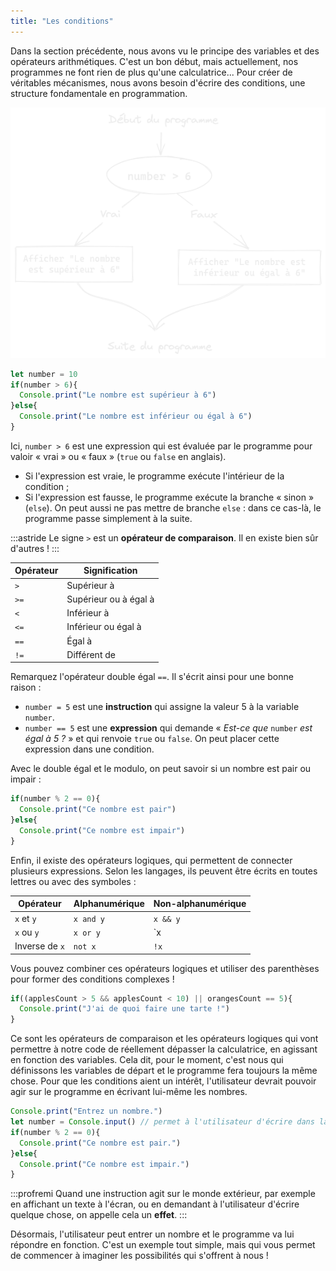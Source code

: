 ```yaml
---
title: "Les conditions"
---
```


Dans la section précédente, nous avons vu le principe des variables et des opérateurs arithmétiques. C'est un bon début, mais actuellement, nos programmes ne font rien de plus qu'une calculatrice... Pour créer de véritables mécanismes, nous avons besoin d'écrire des conditions, une structure fondamentale en programmation.

![Représentation schématique d'une condition](./condition.png)

```ts
let number = 10
if(number > 6){
  Console.print("Le nombre est supérieur à 6")
}else{
  Console.print("Le nombre est inférieur ou égal à 6")
}
```

Ici, `number > 6` est une expression qui est évaluée par le programme pour valoir « vrai » ou « faux » (`true` ou `false` en anglais).

- Si l'expression est vraie, le programme exécute l'intérieur de la condition ;
- Si l'expression est fausse, le programme exécute la branche « sinon » (`else`). On peut aussi ne pas mettre de branche `else` : dans ce cas-là, le programme passe simplement à la suite.

:::astride
Le signe `>` est un **opérateur de comparaison**. Il en existe bien sûr d'autres !
:::

Opérateur | Signification
--- | ---
`>` | Supérieur à
`>=` | Supérieur ou à égal à
`<` | Inférieur à
`<=` | Inférieur ou égal à
`==` | Égal à
`!=` | Différent de

Remarquez l'opérateur double égal `==`. Il s'écrit ainsi pour une bonne raison :

- `number = 5` est une **instruction** qui assigne la valeur 5 à la variable `number`.
- `number == 5` est une **expression** qui demande « *Est-ce que* `number` *est égal à 5 ?* » et qui renvoie `true` ou `false`. On peut placer cette expression dans une condition.

Avec le double égal et le modulo, on peut savoir si un nombre est pair ou impair :

```ts
if(number % 2 == 0){
  Console.print("Ce nombre est pair")
}else{
  Console.print("Ce nombre est impair")
}
```

Enfin, il existe des opérateurs logiques, qui permettent de connecter plusieurs expressions. Selon les langages, ils peuvent être écrits en toutes lettres ou avec des symboles :

Opérateur | Alphanumérique | Non-alphanumérique
--- | --- | ---
`x` et `y` | `x and y` | `x && y`
`x` ou `y` | `x or y` | `x || y`
Inverse de `x` | `not x` | `!x`

Vous pouvez combiner ces opérateurs logiques et utiliser des parenthèses pour former des conditions complexes !

```ts
if((applesCount > 5 && applesCount < 10) || orangesCount == 5){
  Console.print("J'ai de quoi faire une tarte !")
}
```

Ce sont les opérateurs de comparaison et les opérateurs logiques qui vont permettre à notre code de réellement dépasser la calculatrice, en agissant en fonction des variables. Cela dit, pour le moment, c'est nous qui définissons les variables de départ et le programme fera toujours la même chose. Pour que les conditions aient un intérêt, l'utilisateur devrait pouvoir agir sur le programme en écrivant lui-même les nombres.

```ts
Console.print("Entrez un nombre.")
let number = Console.input() // permet à l'utilisateur d'écrire dans la console
if(number % 2 == 0){
  Console.print("Ce nombre est pair.")
}else{
  Console.print("Ce nombre est impair.")
}
```

:::profremi
Quand une instruction agit sur le monde extérieur, par exemple en affichant un texte à l'écran, ou en demandant à l'utilisateur d'écrire quelque chose, on appelle cela un **effet**.
:::

Désormais, l'utilisateur peut entrer un nombre et le programme va lui répondre en fonction. C'est un exemple tout simple, mais qui vous permet de commencer à imaginer les possibilités qui s'offrent à nous !

